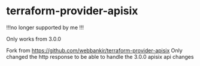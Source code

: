 # terraform-provider-apisix

!!!no longer supported by me !!!

Only works from 3.0.0 

Fork from https://github.com/webbankir/terraform-provider-apisix
Only changed the http response to be able to handle the 3.0.0 apisix api changes
